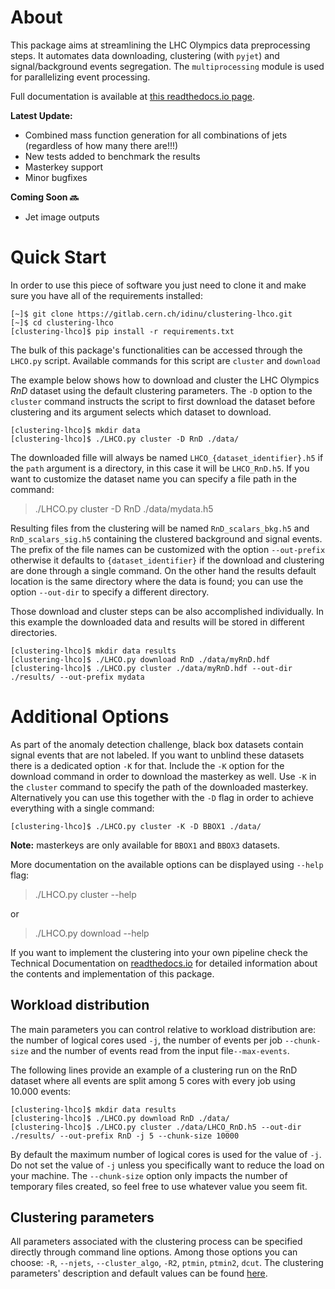 # About

This package aims at streamlining the LHC Olympics data preprocessing steps. It automates data downloading, clustering (with `pyjet`) and signal/background events segregation. The `multiprocessing` module is used for parallelizing event processing.

Full documentation is available at [this readthedocs.io page](https://clustering-lhco.readthedocs.io/en/latest/).

**Latest Update:**
- Combined mass function generation for all combinations of jets (regardless of how many there are!!!)
- New tests added to benchmark the results
- Masterkey support
- Minor bugfixes

**Coming Soon 🔜**
- Jet image outputs

# Quick Start

In order to use this piece of software you just need to clone it and make sure you have all of the requirements installed:

    [~]$ git clone https://gitlab.cern.ch/idinu/clustering-lhco.git
    [~]$ cd clustering-lhco
    [clustering-lhco]$ pip install -r requirements.txt

The bulk of this package's functionalities can be accessed through the `LHCO.py` script. Available commands for this script are `cluster` and `download`

The example below shows how to download and cluster the LHC Olympics *RnD* dataset using the default clustering parameters. The ``-D`` option to the ``cluster`` command instructs the script to first download the dataset before clustering and its argument selects which dataset to download. 

    [clustering-lhco]$ mkdir data
    [clustering-lhco]$ ./LHCO.py cluster -D RnD ./data/

The downloaded fille will always be named `LHCO_{dataset_identifier}.h5` if the `path` argument is a directory, in this case it will be `LHCO_RnD.h5`. If you want to customize the dataset name you can specify a file path in the command:
>./LHCO.py cluster -D RnD ./data/mydata.h5

Resulting files from the clustering will be named `RnD_scalars_bkg.h5` and `RnD_scalars_sig.h5` containing the clustered background and signal events. The prefix of the file names can be customized with the option `--out-prefix` otherwise it defaults to `{dataset_identifier}` if the download and clustering are done through a single command. On the other hand the results default location is the same directory where the data is found; you can use the option `--out-dir` to specify a different directory.

Those download and cluster steps can be also accomplished individually. In this example the downloaded data and results will be stored in different directories.

    [clustering-lhco]$ mkdir data results
    [clustering-lhco]$ ./LHCO.py download RnD ./data/myRnD.hdf
    [clustering-lhco]$ ./LHCO.py cluster ./data/myRnD.hdf --out-dir ./results/ --out-prefix mydata



# Additional Options

As part of the anomaly detection challenge, black box datasets contain signal events that are not labeled. If you want to unblind these datasets there is a dedicated option ``-K`` for that. Include the ``-K`` option for the download command in order to download the masterkey as well. Use ``-K`` in the ``cluster`` command to specify the path of the downloaded masterkey. Alternatively you can use this together with the ``-D`` flag in order to achieve everything with a single command:

    [clustering-lhco]$ ./LHCO.py cluster -K -D BBOX1 ./data/

**Note:** masterkeys are only available for ``BBOX1`` and ``BBOX3`` datasets. 

More documentation on the available options can be displayed using `--help` flag:
> ./LHCO.py cluster --help

or 
> ./LHCO.py download --help

If you want to implement the clustering into your own pipeline check the Technical Documentation on [readthedocs.io](https://clustering-lhco.readthedocs.io/en/latest/LHCO.html) for detailed information about the contents and implementation of this package.

## Workload distribution

The main parameters you can control relative to workload distribution are: the number of logical cores used ``-j``, the number of events per job ``--chunk-size`` and the number of events read from the input file``--max-events``.

The following lines provide an example of a clustering run on the RnD dataset where all events are split among 5 cores with every job using 10.000 events:

    [clustering-lhco]$ mkdir data results
    [clustering-lhco]$ ./LHCO.py download RnD ./data/
    [clustering-lhco]$ ./LHCO.py cluster ./data/LHCO_RnD.h5 --out-dir ./results/ --out-prefix RnD -j 5 --chunk-size 10000

By default the maximum number of logical cores is used for the value of ``-j``. Do not set the value of ``-j`` unless you specifically want to reduce the load on your machine. The ``--chunk-size`` option only impacts the number of temporary files created, so feel free to use whatever value you seem fit.

## Clustering parameters

All parameters associated with the clustering process can be specified directly through command line options. Among those options you can choose: ``-R``, ``--njets``, ``--cluster_algo``, `-R2`, ``ptmin``, ``ptmin2``, ``dcut``.
The clustering parameters' description and default values can be found [here](https://clustering-lhco.readthedocs.io/en/latest/LHCO.html#LHCO.params).



